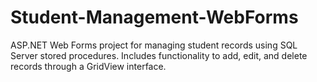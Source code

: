 # Student-Management-WebForms
ASP.NET Web Forms project for managing student records using SQL Server stored procedures. Includes functionality to add, edit, and delete records through a GridView interface.
